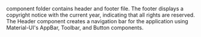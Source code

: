 component folder contains header and footer file.
The footer displays a copyright notice with the current year, indicating that all rights are reserved.
The Header component creates a navigation bar for the application using Material-UI's AppBar, Toolbar, and Button components.
